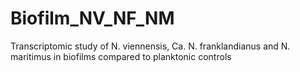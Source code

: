 # Biofilm_NV_NF_NM
Transcriptomic study of N. viennensis, Ca. N. franklandianus and N. maritimus in biofilms compared to planktonic controls
